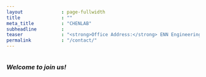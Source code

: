 ```yaml
---
layout              : page-fullwidth
title               : ""
meta_title          : "CHENLAB"
subheadline         : 
teaser              : "<strong>Office Address:</strong> ENN Engineering Building 284, Peking University, Beijing, China<br/><strong>Lab Address:</strong> Integrated Science Research Center 112, Peking University, Beijing, China<br/><strong>Tel:</strong> +86-010-62768343<br/><strong>E-mail:</strong> chenak@pku.edu.cn<br/>"
permalink           : "/contact/"
---
```




<img src="{{ site.urlimg }}building_1008x567.jpg" alt="">


### *Welcome to join us!*